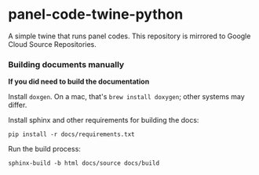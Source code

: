 # panel-code-twine-python
A simple twine that runs panel codes. This repository is mirrored to Google Cloud Source Repositories.




### Building documents manually

**If you did need to build the documentation**

Install `doxgen`. On a mac, that's `brew install doxygen`; other systems may differ.

Install sphinx and other requirements for building the docs:
```
pip install -r docs/requirements.txt
```

Run the build process:
```
sphinx-build -b html docs/source docs/build
```